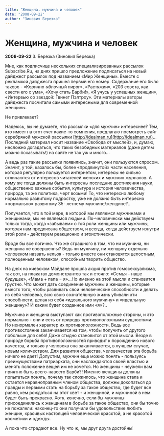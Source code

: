 ```yaml
---
title: "Женщина, мужчина и человек"
date: "2008-09-22"
author: "Зиновия Березка"
---
```


# Женщина, мужчина и человек

**2008-09-22** З. Березка (Зиновия Березка)

Мне, как подписчице нескольких специализированных рассылок Subscribe.Ru, на днях пришло предложение подписаться на новый дайджест рассылок под названием «Мир Женщины». Вместе с рекламкой дайджеста пришел первый его номер. Содержание его было таково - «Корично-яблочный пирог», «Растяжки», «203 совета, как свести его с ума», «Хочу стать Барби!», «Я учусь у успешных женщин», «Интервью со звездой: Гвинет Пэлтроу». Эти материалы авторы дайджеста посчитали самыми интересными для современной женщины.

Не привлекает?

Надеюсь, вы не думаете, что рассылки «для мужчин» интереснее? Тем, кто имеет на этот счет какие-то сомнения, предлагаю посмотреть сайт серебряной мужской рассылки [http://idealman.ru](http://idealman.ru/)... Последний материал носит название «Свобода от мыслей», и, думаю, несложно догадаться, что таких безобидных материалов (даже детям можно показывать!) на сайте не так уж и много...

А ведь раз такие рассылки появились, значит, они пользуются спросом. Значит, у той, казалось бы, более «продвинутой» части населения, которая регулярно пользуется интернетом, интересы не сильно отличаются от интересов читателей женских и мужских журналов. А кому же тогда должны быть интересны последние достижения науки, общественно важные события, культура и история человечества, природа, та же политика, черт возьми! То, что интересно любому нормально развитому подростку, уже не должно быть интересно «нормально» развитому 35- летнему мужчине/женщине?..

Получается, что в той мере, в которой мы являемся мужчинами и женщинами, мы не являемся людьми. По-человечески мы действуем только тогда, когда «забываем» о той роли женщины или мужчины, которая нам предписана обществом, и всегда, когда действуем изнутри этой роли - действуем реакционно и эгоистически.

Вроде бы все логично. Что же страшного в том, что ни мужчина, ни женщина не совершенны? Ведь ни мужчину, ни женщину отдельно человеком назвать нельзя - только вместе они становятся целостным, полноценным человеком, способным творить общество.

На днях на киевском Майдане прошла акция против гомосексуализма, так вот, на плакатах демонстрантов так и стояло: «Семья - наше будущее», «Мама + папа = я»...Но именно на этой мысли и становится грустно. Что может дать соединение мужчины и женщины, которые вместо того, чтобы развивать свои человеческие способности и делать из себя человека, всю свою сознательную жизнь убивали эти способности, делая из себя «идеального мужчину» и «идеальную женщину»? И каким будет созданное ими «я»?..

Мужчина и женщина выступают как противоположные стороны, и это нормально - они и есть от природы противоположными сущностями. Но ненормален характер их противоположности. Ведь все противостояние заканчивается на том, чтобы получить от другого побольше для себя! Даже стыдно становится от этой мысли. Везде в природе борьба противоположностей приводит к порождению нового качества, и только у человека она заканчивается, в лучшем случае, новым количеством. Для развития общества, человечества эта борьба ничего не дает! Допустим, мужчин еще можно понять - пользуясь преимуществами патриархата, они наслаждаются своей властью и менять положение вещей им не хочется. Но женщины - неужели вам приятно быть всего-навсего Барби?! Именно женщины должны попытаться понять, почему так сложилось, что женщина стала и остается неравноправным членом общества, должны докопаться до правды и первыми стать на борьбу за такое общество, где будет все равно, кем рождаться на этот свет - и женщиной, и мужчиной в нем будет быть прекрасно. Хотя, конечно, если бы мужчины присоединились к женщинам в борьбе за такое общество, они бы точно не пожалели: наконец-то они получили бы удовольствие любить женщин, красивых настоящей человеческой красотой, а не красотой косметики и одежды.

А пока что страдают все. Ну что ж, мы друг друга достойны!